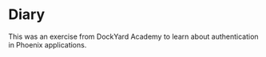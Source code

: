# Diary

This was an exercise from DockYard Academy to learn about authentication in Phoenix applications.
